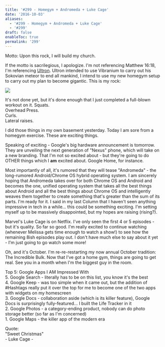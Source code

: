 ```yaml
---
title: '#299 - Homegym + Andromeda + Luke Cage'
date: '2016-10-03'
aliases:
  - '#299 - Homegym + Andromeda + Luke Cage'
  - '#299'
draft: false
enableToc: true
permalink: '299'
---
```


Motto: Upon this rock, I will build my church.  
  
If the motto is sacrilegious, I apologize. I'm not referencing Matthew 16:18, I'm referencing [Ultron](https://www.youtube.com/watch?v=-pY4cimqaKQ). Ultron intended to use Vibranium to carry out his Sokovian meteor to end all mankind, I intend to use my new homegym setup to carry out my plan to become gigantic. This is my rock:  
  
  
[![](assets/299-1.jpg)](https://1.bp.blogspot.com/-qVTBgAPomk0/V%5FEiGYUQV1I/AAAAAAACc%5FM/Qeroi4WcfcQLdSAEmvJQ4QNJ3lmyGsC0QCKgB/s1600/IMG%5F20161001%5F134246.jpg)

  
It's not done yet, but it's done enough that I just completed a full-blown workout on it. Squats.  
Overhead Press.  
Curls.  
Lateral raises.  
  
I did those things in my own basement yesterday. Today I am sore from a homegym exercise. These are exciting things.  
  
Speaking of exciting - Google's big hardware announcement is tomorrow. They are unveiling the next generation of "Nexus" phone, which will take on a new branding. That I'm not so excited about - but they're going to do OTHER things which I **am** excited about. Google Home, for instance.  
  
Most importantly of all, it's rumored that they will tease "Andromeda" - the long-rumored Android/Chrome OS hybrid operating system. I am sincerely hoping that Andromeda takes over for both Chrome OS and Android and becomes the one, unified operating system that takes all the best things about Android and all the best things about Chrome OS and intelligently weaves them together to create something that's greater than the sum of its parts. I'm ready for it. I said in my last Column that I haven't seen anything impressive in tech in a while... this could be something exciting. I'm setting myself up to be massively disappointed, but my hopes are raising (rising?).  
  
Marvel's Luke Cage is on Netflix. I've only seen the first 4 or 5 episodes - but it's quality. So far so good. I'm really excited to continue watching (whenever Melissa gets time enough to watch a show!) to see how the remaining 8ish episodes play out. I don't have much else to say about it yet - I'm just going to go watch some more!  
  
Oh, and it's October. I'm re-re-restarting my now annual October tradition: The Incredible Bulk. Now that I've got a home gym, things are going to get real. See you in a month when I'm the biggest guy in the room.  
  
Top 5: Google Apps I AM Impressed With  
5\. Google Search - literally has to be on this list, you know it's the best  
4\. Google Keep - was too simple when it came out, but the addition of \#Hashtags really put it over the top for me to become one of the two apps with widgets on my homescreen  
3\. Google Docs - collaboration aside (which is its killer feature), Google Docs is surprisingly fully-featured... I built the Life Tracker in it  
2\. Google Photos - a category-ending product, nobody can do photo storage better (so far as I'm concerned)  
1\. Google Maps - the killer app of the modern era  
  
Quote:  
"Sweet Christmas"  
\- Luke Cage -
